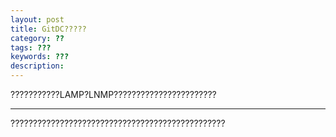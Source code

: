 ```yaml
---
layout: post
title: GitDC?????
category: ??
tags: ???
keywords: ???
description: 
---
```


???????????LAMP?LNMP???????????????????????

---

????????????????????????????????????????????????

